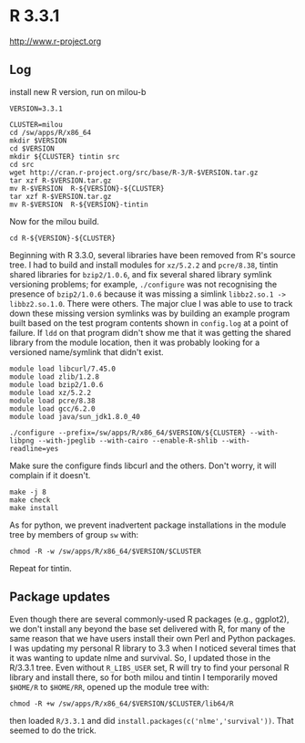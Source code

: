 R 3.3.1
=======

<http://www.r-project.org>


Log
---

install new R version, run on milou-b

    VERSION=3.3.1

    CLUSTER=milou
    cd /sw/apps/R/x86_64
    mkdir $VERSION
    cd $VERSION
    mkdir ${CLUSTER} tintin src
    cd src
    wget http://cran.r-project.org/src/base/R-3/R-$VERSION.tar.gz
    tar xzf R-$VERSION.tar.gz
    mv R-$VERSION  R-${VERSION}-${CLUSTER}
    tar xzf R-$VERSION.tar.gz
    mv R-$VERSION  R-${VERSION}-tintin

Now for the milou build.

    cd R-${VERSION}-${CLUSTER}

Beginning with R 3.3.0, several libraries have been removed from R's source tree.  I had to build and install modules for `xz/5.2.2` and `pcre/8.38`, tintin shared libraries for `bzip2/1.0.6`, and fix several shared library symlink versioning problems; for example, `./configure` was not recognising the presence of `bzip2/1.0.6` because it was missing a simlink `libbz2.so.1 -> libbz2.so.1.0`.  There were others.  The major clue I was able to use to track down these missing version symlinks was by building an example program built based on the test program contents shown in `config.log` at a point of failure.  If `ldd` on that program didn't show me that it was getting the shared library from the module location, then it was probably looking for a versioned name/symlink that didn't exist.

    module load libcurl/7.45.0
    module load zlib/1.2.8
    module load bzip2/1.0.6
    module load xz/5.2.2
    module load pcre/8.38
    module load gcc/6.2.0
    module load java/sun_jdk1.8.0_40

    ./configure --prefix=/sw/apps/R/x86_64/$VERSION/${CLUSTER} --with-libpng --with-jpeglib --with-cairo --enable-R-shlib --with-readline=yes

Make sure the configure finds libcurl and the others. Don't worry, it will complain if it doesn't.

    make -j 8
    make check
    make install

As for python, we prevent inadvertent package installations in the module tree by members of group `sw` with:

    chmod -R -w /sw/apps/R/x86_64/$VERSION/$CLUSTER


Repeat for tintin.


Package updates
---------------

Even though there are several commonly-used R packages (e.g., ggplot2), we don't install any beyond the base set delivered with R, for many of the same reason that we have users install their own Perl and Python packages.  I was updating my personal R library to 3.3 when I noticed several times that it was wanting to update nlme and survival.  So, I updated those in the R/3.3.1 tree.  Even without `R_LIBS_USER` set, R will try to find your personal R library and install there, so for both milou and tintin I temporarily moved `$HOME/R` to `$HOME/RR`, opened up the module tree with:

    chmod -R +w /sw/apps/R/x86_64/$VERSION/$CLUSTER/lib64/R

then loaded `R/3.3.1` and did `install.packages(c('nlme','survival'))`.  That seemed to do the trick.
